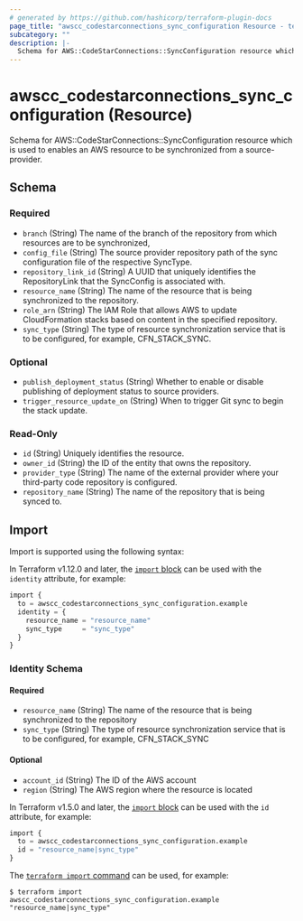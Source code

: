 ```yaml
---
# generated by https://github.com/hashicorp/terraform-plugin-docs
page_title: "awscc_codestarconnections_sync_configuration Resource - terraform-provider-awscc"
subcategory: ""
description: |-
  Schema for AWS::CodeStarConnections::SyncConfiguration resource which is used to enables an AWS resource to be synchronized from a source-provider.
---
```


# awscc_codestarconnections_sync_configuration (Resource)

Schema for AWS::CodeStarConnections::SyncConfiguration resource which is used to enables an AWS resource to be synchronized from a source-provider.



<!-- schema generated by tfplugindocs -->
## Schema

### Required

- `branch` (String) The name of the branch of the repository from which resources are to be synchronized,
- `config_file` (String) The source provider repository path of the sync configuration file of the respective SyncType.
- `repository_link_id` (String) A UUID that uniquely identifies the RepositoryLink that the SyncConfig is associated with.
- `resource_name` (String) The name of the resource that is being synchronized to the repository.
- `role_arn` (String) The IAM Role that allows AWS to update CloudFormation stacks based on content in the specified repository.
- `sync_type` (String) The type of resource synchronization service that is to be configured, for example, CFN_STACK_SYNC.

### Optional

- `publish_deployment_status` (String) Whether to enable or disable publishing of deployment status to source providers.
- `trigger_resource_update_on` (String) When to trigger Git sync to begin the stack update.

### Read-Only

- `id` (String) Uniquely identifies the resource.
- `owner_id` (String) the ID of the entity that owns the repository.
- `provider_type` (String) The name of the external provider where your third-party code repository is configured.
- `repository_name` (String) The name of the repository that is being synced to.

## Import

Import is supported using the following syntax:

In Terraform v1.12.0 and later, the [`import` block](https://developer.hashicorp.com/terraform/language/import) can be used with the `identity` attribute, for example:

```terraform
import {
  to = awscc_codestarconnections_sync_configuration.example
  identity = {
    resource_name = "resource_name"
    sync_type     = "sync_type"
  }
}
```

<!-- schema generated by tfplugindocs -->
### Identity Schema

#### Required

- `resource_name` (String) The name of the resource that is being synchronized to the repository
- `sync_type` (String) The type of resource synchronization service that is to be configured, for example, CFN_STACK_SYNC

#### Optional

- `account_id` (String) The ID of the AWS account
- `region` (String) The AWS region where the resource is located

In Terraform v1.5.0 and later, the [`import` block](https://developer.hashicorp.com/terraform/language/import) can be used with the `id` attribute, for example:

```terraform
import {
  to = awscc_codestarconnections_sync_configuration.example
  id = "resource_name|sync_type"
}
```

The [`terraform import` command](https://developer.hashicorp.com/terraform/cli/commands/import) can be used, for example:

```shell
$ terraform import awscc_codestarconnections_sync_configuration.example "resource_name|sync_type"
```
